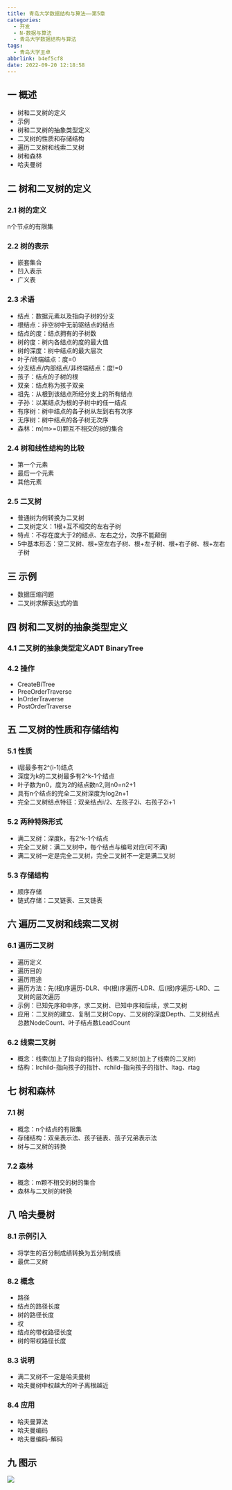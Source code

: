 ```yaml
---
title: 青岛大学数据结构与算法——第5章
categories:
  - 开发
  - N-数据与算法
  - 青岛大学数据结构与算法
tags:
  - 青岛大学王卓
abbrlink: b4ef5cf8
date: 2022-09-20 12:18:58
---
```

## 一 概述

* 树和二叉树的定义
* 示例
* 树和二叉树的抽象类型定义
* 二叉树的性质和存储结构
* 遍历二叉树和线索二叉树
* 树和森林
* 哈夫曼树

<!--more-->

## 二 树和二叉树的定义

### 2.1 树的定义

n个节点的有限集

### 2.2 树的表示

* 嵌套集合
* 凹入表示
* 广义表

### 2.3 术语

* 结点：数据元素以及指向子树的分支
* 根结点：非空树中无前驱结点的结点
* 结点的度：结点拥有的子树数
* 树的度：树内各结点的度的最大值
* 树的深度：树中结点的最大层次
* 叶子/终端结点：度=0
* 分支结点/内部结点/非终端结点：度!=0
* 孩子：结点的子树的根
* 双亲：结点称为孩子双亲
* 祖先：从根到该结点所经分支上的所有结点
* 子孙：以某结点为根的子树中的任一结点
* 有序树：树中结点的各子树从左到右有次序
* 无序树：树中结点的各子树无次序
* 森林：m(m>=0)颗互不相交的树的集合

### 2.4 树和线性结构的比较

* 第一个元素
* 最后一个元素
* 其他元素

### 2.5 二叉树

* 普通树为何转换为二叉树
* 二叉树定义：1根+互不相交的左右子树
* 特点：不存在度大于2的结点、左右之分，次序不能颠倒
* 5中基本形态：空二叉树、根+空左右子树、根+左子树、根+右子树、根+左右子树

## 三 示例

* 数据压缩问题
* 二叉树求解表达式的值

## 四 树和二叉树的抽象类型定义

### 4.1 二叉树的抽象类型定义ADT BinaryTree

### 4.2 操作

* CreateBiTree
* PreeOrderTraverse
* InOrderTraverse
* PostOrderTraverse

## 五 二叉树的性质和存储结构

### 5.1 性质

* i层最多有2^(i-1)结点
* 深度为k的二叉树最多有2^k-1个结点
* 叶子数为n0，度为2的结点数n2,则n0=n2+1
* 具有n个结点的完全二叉树深度为log2n+1
* 完全二叉树结点特征：双亲结点i/2、左孩子2i、右孩子2i+1

### 5.2 两种特殊形式

* 满二叉树：深度k，有2^k-1个结点
* 完全二叉树：满二叉树中，每个结点与编号对应(可不满)
* 满二叉树一定是完全二叉树，完全二叉树不一定是满二叉树

### 5.3 存储结构

* 顺序存储
* 链式存储：二叉链表、三叉链表

## 六 遍历二叉树和线索二叉树

### 6.1 遍历二叉树

* 遍历定义
* 遍历目的
* 遍历用途
* 遍历方法：先(根)序遍历-DLR、中(根)序遍历-LDR、后(根)序遍历-LRD、二叉树的层次遍历
* 示例：已知先序和中序，求二叉树、已知中序和后续，求二叉树
* 应用：二叉树的建立、复制二叉树Copy、二叉树的深度Depth、二叉树结点总数NodeCount、叶子结点数LeadCount

### 6.2 线索二叉树

* 概念：线索(加上了指向的指针)、线索二叉树(加上了线索的二叉树)
* 结构：lrchild-指向孩子的指针、rchild-指向孩子的指针、ltag、rtag

## 七 树和森林

### 7.1 树

* 概念：n个结点的有限集
* 存储结构：双亲表示法、孩子链表、孩子兄弟表示法
* 树与二叉树的转换

### 7.2 森林

* 概念：m颗不相交的树的集合
* 森林与二叉树的转换

## 八 哈夫曼树

### 8.1 示例引入

* 将学生的百分制成绩转换为五分制成绩
* 最优二叉树

### 8.2 概念

* 路径
* 结点的路径长度
* 树的路径长度
* 权
* 结点的带权路径长度
* 树的带权路径长度

### 8.3 说明

* 满二叉树不一定是哈夫曼树
* 哈夫曼树中权越大的叶子离根越近

### 8.4 应用

* 哈夫曼算法
* 哈夫曼编码
* 哈夫曼编码-解码

## 九 图示

![][1]

[1]:https://cdn.staticaly.com/gh/PGzxc/CDN/master/blog-data-struct-basic/data-struct-chapter-5.png